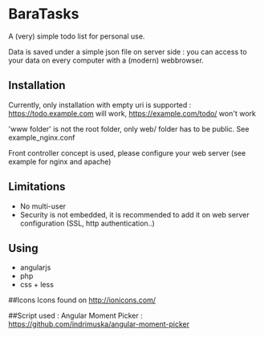 # BaraTasks

A (very) simple todo list for personal use.

Data is saved under a simple json file on server side : you can access to your data on every computer with a (modern) webbrowser.

## Installation

Currently, only installation with empty uri is supported : https://todo.example.com will work, https://example.com/todo/ won't work

'www folder' is not the root folder, only web/ folder has to be public. See example_nginx.conf

Front controller concept is used, please configure your web server (see example for nginx and apache)

## Limitations
* No multi-user
* Security is not embedded, it is recommended to add it on web server configuration (SSL, http authentication..)

## Using 
* angularjs
* php
* css + less

##Icons
Icons found on http://ionicons.com/

##Script used :
Angular Moment Picker : https://github.com/indrimuska/angular-moment-picker

